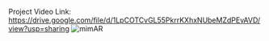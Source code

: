 Project Video Link:  https://drive.google.com/file/d/1LpCOTCvGL55PkrrKXhxNUbeMZdPEvAVD/view?usp=sharing 
![mimAR](https://user-images.githubusercontent.com/93042786/229865952-2a739e6b-321c-440d-aa96-83e648bc615f.png)
